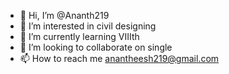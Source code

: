 - 👋 Hi, I’m @Ananth219
- 👀 I’m interested in civil designing
- 🌱 I’m currently learning VIIIth
- 💞️ I’m looking to collaborate on single
- 📫 How to reach me anantheesh219@gmail.com

<!---
Ananth219/Ananth219 is a ✨ special ✨ repository because its `README.md` (this file) appears on your GitHub profile.
You can click the Preview link to take a look at your changes.
--->
